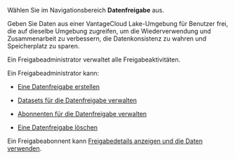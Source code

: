 Wählen Sie im Navigationsbereich **Datenfreigabe** aus.

Geben Sie Daten aus einer VantageCloud Lake-Umgebung für Benutzer frei, die auf dieselbe Umgebung zugreifen, um die Wiederverwendung und Zusammenarbeit zu verbessern, die Datenkonsistenz zu wahren und Speicherplatz zu sparen.

Ein Freigabeadministrator verwaltet alle Freigabeaktivitäten.

Ein Freigabeadministrator kann:

-   [Eine Datenfreigabe erstellen](vlk1663617148666.md)

-   [Datasets für die Datenfreigabe verwalten](rfg1681040443995.md)

-   [Abonnenten für die Datenfreigabe verwalten](vph1681040670091.md)

-   [Eine Datenfreigabe löschen](vuh1681040768372.md)

Ein Freigabeabonnent kann [Freigabedetails anzeigen und die Daten verwenden](hfx1686247226223.md).
